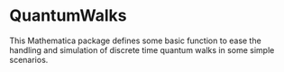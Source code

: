 # QuantumWalks
This Mathematica package defines some basic function to ease the handling and simulation of discrete time quantum walks in some simple scenarios.
